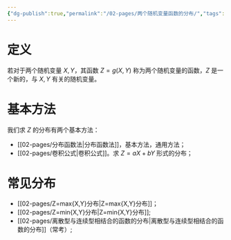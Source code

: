 ```yaml
---
{"dg-publish":true,"permalink":"/02-pages/两个随机变量函数的分布/","tags":["personal/blog","概率论"]}
---
```


# 定义
若对于两个随机变量 $\displaystyle X,Y$，其函数 $\displaystyle Z=g(X,Y)$ 称为两个随机变量的函数，$\displaystyle Z$ 是一个新的，与 $\displaystyle X,Y$ 有关的随机变量。

# 基本方法
我们求 $\displaystyle Z$ 的分布有两个基本方法：
- [[02-pages/分布函数法\|分布函数法]]，基本方法，通用方法；
- [[02-pages/卷积公式\|卷积公式]]。求 $\displaystyle Z=aX+bY$ 形式的分布；

# 常见分布
- [[02-pages/Z=max{X,Y}分布\|Z=max{X,Y}分布]]；
- [[02-pages/Z=min{X,Y}分布\|Z=min{X,Y}分布]];
- [[02-pages/离散型与连续型相结合的函数的分布\|离散型与连续型相结合的函数的分布]]（常考）;